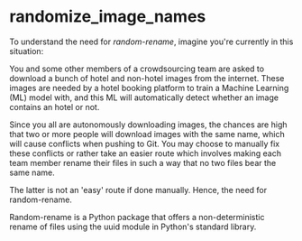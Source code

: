 # randomize_image_names

To understand the need for *random-rename*, imagine you're currently in this situation:

You and some other members of a crowdsourcing team are asked to download a bunch of hotel and non-hotel images from the internet. These images are needed by a hotel booking platform to train a Machine Learning (ML) model with, and this ML will automatically detect whether an image contains an hotel or not. 

Since you all are autonomously downloading images, the chances are high that two or more people will download images with the same name, which will cause conflicts when pushing to Git. You may choose to manually fix these conflicts or rather take an easier route which involves making each team member rename their files in such a way that no two files bear the same name.

The latter is not an 'easy' route if done manually. Hence, the need for random-rename. 

Random-rename is a Python package that offers a non-deterministic rename of files using the uuid module in Python's standard library.
